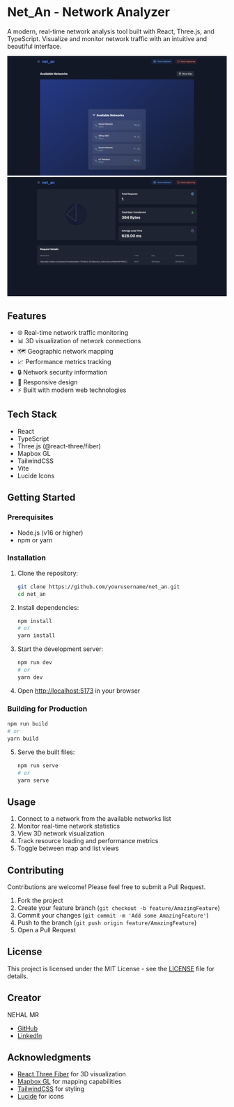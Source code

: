 # Net_An - Network Analyzer

A modern, real-time network analysis tool built with React, Three.js, and TypeScript. Visualize and monitor network traffic with an intuitive and beautiful interface.

![net_an Screenshot](screenshot.png)
![net_an Screenshot](screenshot2.png)
## Features

- 🌐 Real-time network traffic monitoring
- 📊 3D visualization of network connections
- 🗺️ Geographic network mapping
- 📈 Performance metrics tracking
- 🔒 Network security information
- 📱 Responsive design
- ⚡ Built with modern web technologies

## Tech Stack

- React
- TypeScript
- Three.js (@react-three/fiber)
- Mapbox GL
- TailwindCSS
- Vite
- Lucide Icons

## Getting Started

### Prerequisites

- Node.js (v16 or higher)
- npm or yarn

### Installation

1. Clone the repository:
   ```bash
   git clone https://github.com/yourusername/net_an.git
   cd net_an
   ```

2. Install dependencies:
   ```bash
   npm install
   # or
   yarn install
   ```

3. Start the development server:
   ```bash
   npm run dev
   # or
   yarn dev
   ```

4. Open [http://localhost:5173](http://localhost:5173) in your browser

### Building for Production
   ```bash
   npm run build
   # or
   yarn build
   ```

5. Serve the built files:
   ```bash
   npm run serve
   # or
   yarn serve
   ```


## Usage

1. Connect to a network from the available networks list
2. Monitor real-time network statistics
3. View 3D network visualization
4. Track resource loading and performance metrics
5. Toggle between map and list views

## Contributing

Contributions are welcome! Please feel free to submit a Pull Request.

1. Fork the project
2. Create your feature branch (`git checkout -b feature/AmazingFeature`)
3. Commit your changes (`git commit -m 'Add some AmazingFeature'`)
4. Push to the branch (`git push origin feature/AmazingFeature`)
5. Open a Pull Request

## License

This project is licensed under the MIT License - see the [LICENSE](LICENSE) file for details.

## Creator

NEHAL MR
- [GitHub](https://github.com/nehalmr)
- [LinkedIn](https://linkedin.com/in/nehalmr)

## Acknowledgments

- [React Three Fiber](https://docs.pmnd.rs/react-three-fiber) for 3D visualization
- [Mapbox GL](https://docs.mapbox.com/mapbox-gl-js/) for mapping capabilities
- [TailwindCSS](https://tailwindcss.com/) for styling
- [Lucide](https://lucide.dev/) for icons